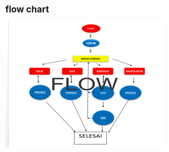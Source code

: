 # flow chart 
<img src="https://github.com/natanaeldidiks/tugas_uas/blob/master/FLOW.png" width="650" height="400" style="max-width:100%;">
         
